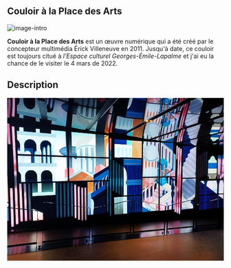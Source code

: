 ## Couloir à la Place des Arts

![image-intro](/couloir/medias/2.png)

__Couloir à la Place des Arts__ est un œuvre numérique qui a été créé par le concepteur multimédia Érick Villeneuve en 2011. Jusqu'à date, ce couloir est toujours citué à *l'Espace culturel Georges-Émile-Lapalme* et j'ai eu la chance de le visiter le 4 mars de 2022.

## Description

![1](/couloir/medias/1.png)
